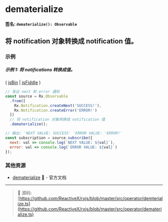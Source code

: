 # dematerialize

#### 签名: `dematerialize(): Observable`

## 将 notification 对象转换成 notification 值。

### 示例

##### 示例 1: 将 notifications 转换成值。

( [jsBin](http://jsbin.com/vafedocibi/1/edit?js,console) | [jsFiddle](https://jsfiddle.net/btroncone/jw08mouy/) )

```js
// 发出 next 和 error 通知
const source = Rx.Observable
  .from([
    Rx.Notification.createNext('SUCCESS!'),
    Rx.Notification.createError('ERROR!')   
  ])
  // 将 notification 对象转换成 notification 值
  .dematerialize();

// 输出: 'NEXT VALUE: SUCCESS' 'ERROR VALUE: 'ERROR!'
const subscription = source.subscribe({
  next: val => console.log(`NEXT VALUE: ${val}`),
  error: val => console.log(`ERROR VALUE: ${val}`)
});
```


### 其他资源

* [dematerialize](http://cn.rx.js.org/class/es6/Observable.js~Observable.html#instance-method-dematerialize) :newspaper: - 官方文档

---
> :file_folder: 源码:  [https://github.com/ReactiveX/rxjs/blob/master/src/operator/demterialize.ts](https://github.com/ReactiveX/rxjs/blob/master/src/operator/dematerialize.ts)
